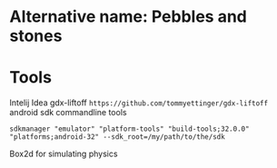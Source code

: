 # Alternative name: Pebbles and stones

# Tools

Intelij Idea
gdx-liftoff `https://github.com/tommyettinger/gdx-liftoff`
android sdk commandline tools
```
sdkmanager "emulator" "platform-tools" "build-tools;32.0.0" "platforms;android-32" --sdk_root=/my/path/to/the/sdk
```

Box2d for simulating physics
